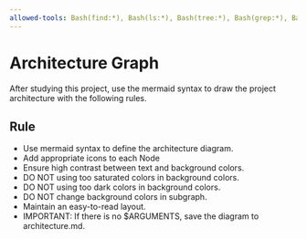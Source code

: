 ```yaml
---
allowed-tools: Bash(find:*), Bash(ls:*), Bash(tree:*), Bash(grep:*), Bash(wc:*), Bash(du:*), Bash(head:*), Bash(tail:*), Bash(cat:*), Bash(touch:*)
---
```


# Architecture Graph

After studying this project, use the mermaid syntax to draw the project architecture with the following rules.

## Rule

- Use mermaid syntax to define the architecture diagram.
- Add appropriate icons to each Node
- Ensure high contrast between text and background colors.
- DO NOT using too saturated colors in background colors.
- DO NOT using too dark colors in background colors.
- DO NOT change background colors in subgraph.
- Maintain an easy-to-read layout.
- IMPORTANT: If there is no $ARGUMENTS, save the diagram to architecture.md.
